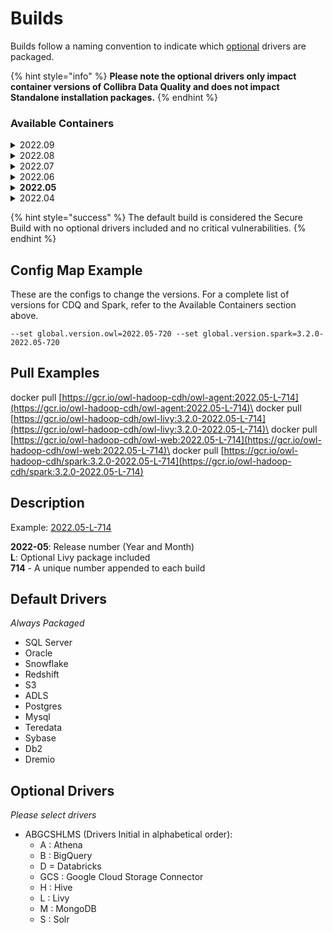 # Builds

Builds follow a naming convention to indicate which [optional](builds.md#optional-drivers) drivers are packaged.

{% hint style="info" %}
**Please note the optional drivers only impact container versions of Collibra Data Quality and does not impact Standalone installation packages.**
{% endhint %}

### **Available Containers**

<details>

<summary>2022.09</summary>

**Collibra Data Quality**

* 2022.09-ADGCSILM-1386
* 2022-09-ABDGCSILM-1387
* 2022.09-ABDGCSHILM-1388
* 2022.09-1390

**Spark**

* 3.2.2-2022.09-ADGCSILM-1386
* 3.2.2-2022.09-ABDGCSILM-1387
* 3.2.2-2022.09-ABDGCSHILM-1388
* 3.2.2-2022.09-1390

</details>

<details>

<summary>2022.08</summary>

**Collibra Data Quality**

* 2022.08-L-1132
* 2022.08-AHM-1133
* 2022.08-H-1134
* 2022.08-HM-1135
* 2022.08-D-1136
* 2022.08-AL-1137
* 2022.08-AD-1138
* 2022.08-ABGCSHMS-1139
* 2022.08-AGCSHLM-1140
* 2022.08-M-1141
* 2022.08-GCSL-1142
* 2022.08-ADH-1143

**Spark**

* 3.2.0-2022.08-L-1132
* 3.2.0-2022.08-AHM-1133
* 3.2.0-2022.08-H-1134
* 3.2.0-2022.08-HM-1135
* 3.2.0-2022.08-D-1136
* 3.2.0-2022.08-AL-1137
* 3.2.0-2022.08-AD-1138
* 3.2.0-2022.08-ABGCSHMS-1139
* 3.2.0-2022.08-AGCSHLM-1140
* 3.2.0-2022.08-M-1141
* 3.2.0-2022.08-GCSL-1142
* 3.2.0-2022.08-ADH-1143

</details>

<details>

<summary>2022.07</summary>

#### Collibra Data Quality

* 2022.07-L-939

<!---->

* 2022.07-AHM-940

<!---->

* 2022.07-H-941

<!---->

* 2022.07-HM-942

<!---->

* 2022.07-D-943

<!---->

* 2022.07-AL-944

<!---->

* 2022.07-AD-945

<!---->

* 2022.07-ABGCSHMS-947

<!---->

* 2022.07-M-946

#### Spark

* 3.2.0-2022.07-L-939

<!---->

* 3.2.0-2022.07-AHM-940

<!---->

* 3.2.0-2022.07-H-946

<!---->

* 3.2.0-2022.07-HM-942

<!---->

* 3.2.0-2022.07-D-943

<!---->

* 3.2.0-2022.07-AL-944

<!---->

* 3.2.0-2022.07-AD-945

<!---->

* 3.2.0-2022.07-ABGCSHMS-947

<!---->

* 3.2.0-2022.07-M-946

</details>

<details>

<summary>2022.06</summary>

**Collibra Data Quality**

* 2022.06-L-819
* 2022.06-AHM-820
* 2022.06-H-821
* 2022.06-HM-822
* 2022.06-D-823
* 2022.06-AL-824
* 2022.06-AD-825
* 2022.06-ABGCSHMS-826
* 2022.06-M-830

**Spark**

* 3.2.0-2022.06-L-819
* 3.2.0-2022.06-AHM-820
* 3.2.0-2022.06-H-821
* 3.2.0-2022.06-HM-822
* 3.2.0-2022.06-D-823
* 3.2.0-2022.06-AL-824
* 3.2.0-2022.06-AD-825
* 3.2.0-2022.06-ABGCSHMS-826
* 3.2.0-2022.06-M-830

</details>

<details>

<summary><strong>2022.05</strong></summary>

**Collibra Data Quality**

* 2022.05-L-714
* 2022.05-AL-715
* 2022.05-H-716
* 2022.05-AHM-717
* 2022.05-ABGCSHMS-719
* 2022.05-D-721
* 2022.05-AD-723
* 2022-05-BDG-751
* 2022.05.2-L-737
* 2022.05.2-AHM-738
* 2022.05.2-HM-739
* 2022.05.2-H-740

**Spark**

* 3.2.0-2022.05-L-714
* 3.2.0-2022.05-AL-715
* 3.2.0-2022.05-H-716
* 3.2.0-2022.05-AHM-717
* 3.2.0-2022.05-ABGCSHMS-719
* 3.2.0-2022.05-D-721
* 3.2.0-2022.05-AD-723
* 3.2.0.2022.05-BDG-751
* 3.2.0-2022.05.2-L-737
* 3.2.0-2022.05.2-AHM-738
* 3.2.0-2022.05.2-HM-739
* 3.2.0-2022.05.2-H-740

</details>

<details>

<summary>2022.04</summary>

**Collibra Data Quality**

* 2022.04-L-303
* 2022.04-AL-302
* 2022.04-296
* 2022.04-A-295
* 2022.04-ALL-294 2
* 022.04-ABHGCSGCRS-291

**Spark**

* 3.2.0-2022.04-L-303
* 3.2.0-2022.04-AL-302
* 3.2.0-2022.04-296
* 3.2.0-2022.04-A-295
* 3.2.0-2022.04-ALL-294
* 3.2.0-2022.04-ABHGCSGCRS-291

</details>

{% hint style="success" %}
The default build is considered the Secure Build with no optional drivers included and no critical vulnerabilities.
{% endhint %}

## Config Map Example

These are the configs to change the versions. For a complete list of versions for CDQ and Spark, refer to the Available Containers section above.

```
--set global.version.owl=2022.05-720 --set global.version.spark=3.2.0-2022.05-720
```

## Pull Examples

docker pull [https://gcr.io/owl-hadoop-cdh/owl-agent:2022.05-L-714](https://gcr.io/owl-hadoop-cdh/owl-agent:2022.05-L-714)\
docker pull [https://gcr.io/owl-hadoop-cdh/owl-livy:3.2.0-2022.05-L-714](https://gcr.io/owl-hadoop-cdh/owl-livy:3.2.0-2022.05-L-714)\
docker pull [https://gcr.io/owl-hadoop-cdh/owl-web:2022.05-L-714](https://gcr.io/owl-hadoop-cdh/owl-web:2022.05-L-714)\
docker pull [https://gcr.io/owl-hadoop-cdh/spark:3.2.0-2022.05-L-714](https://gcr.io/owl-hadoop-cdh/spark:3.2.0-2022.05-L-714)

## **Description**

Example: [2022.05-L-714](https://gcr.io/owl-hadoop-cdh/owl-agent:2022.05-L-714)

**2022-05**: Release number (Year and Month)\
**L**: Optional Livy package included\
**714** - A unique number appended to each build

## **Default Drivers**

_Always Packaged_

* SQL Server
* Oracle
* Snowflake
* Redshift
* S3
* ADLS
* Postgres
* Mysql
* Teredata
* Sybase
* Db2
* Dremio

## **Optional Drivers**

_Please select drivers_

* ABGCSHLMS (Drivers Initial in alphabetical order):
  * A : Athena
  * B : BigQuery
  * D = Databricks
  * GCS : Google Cloud Storage Connector
  * H : Hive
  * L : Livy
  * M : MongoDB
  * S : Solr
